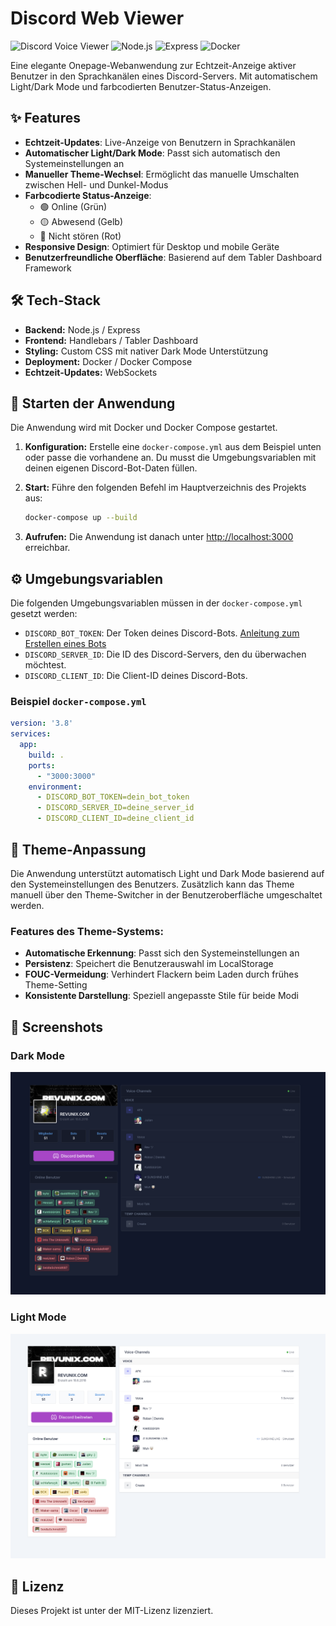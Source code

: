 # Discord Web Viewer

![Discord Voice Viewer](https://img.shields.io/badge/Discord-Voice%20Viewer-5865F2?style=for-the-badge&logo=discord&logoColor=white)
![Node.js](https://img.shields.io/badge/Node.js-339933?style=for-the-badge&logo=nodedotjs&logoColor=white)
![Express](https://img.shields.io/badge/Express-000000?style=for-the-badge&logo=express&logoColor=white)
![Docker](https://img.shields.io/badge/Docker-2496ED?style=for-the-badge&logo=docker&logoColor=white)

Eine elegante Onepage-Webanwendung zur Echtzeit-Anzeige aktiver Benutzer in den Sprachkanälen eines Discord-Servers. Mit automatischem Light/Dark Mode und farbcodierten Benutzer-Status-Anzeigen.

## ✨ Features

- **Echtzeit-Updates**: Live-Anzeige von Benutzern in Sprachkanälen
- **Automatischer Light/Dark Mode**: Passt sich automatisch den Systemeinstellungen an
- **Manueller Theme-Wechsel**: Ermöglicht das manuelle Umschalten zwischen Hell- und Dunkel-Modus
- **Farbcodierte Status-Anzeige**: 
  - 🟢 Online (Grün)
  - 🟡 Abwesend (Gelb)
  - 🔴 Nicht stören (Rot)
- **Responsive Design**: Optimiert für Desktop und mobile Geräte
- **Benutzerfreundliche Oberfläche**: Basierend auf dem Tabler Dashboard Framework

## 🛠️ Tech-Stack

- **Backend:** Node.js / Express
- **Frontend:** Handlebars / Tabler Dashboard
- **Styling:** Custom CSS mit nativer Dark Mode Unterstützung
- **Deployment:** Docker / Docker Compose
- **Echtzeit-Updates:** WebSockets

## 🚀 Starten der Anwendung

Die Anwendung wird mit Docker und Docker Compose gestartet.

1. **Konfiguration:**
   Erstelle eine `docker-compose.yml` aus dem Beispiel unten oder passe die vorhandene an. Du musst die Umgebungsvariablen mit deinen eigenen Discord-Bot-Daten füllen.

2. **Start:**
   Führe den folgenden Befehl im Hauptverzeichnis des Projekts aus:
   ```bash
   docker-compose up --build
   ```

3. **Aufrufen:**
   Die Anwendung ist danach unter [http://localhost:3000](http://localhost:3000) erreichbar.

## ⚙️ Umgebungsvariablen

Die folgenden Umgebungsvariablen müssen in der `docker-compose.yml` gesetzt werden:

- `DISCORD_BOT_TOKEN`: Der Token deines Discord-Bots. [Anleitung zum Erstellen eines Bots](https://discordjs.guide/preparations/setting-up-a-bot-application.html)
- `DISCORD_SERVER_ID`: Die ID des Discord-Servers, den du überwachen möchtest.
- `DISCORD_CLIENT_ID`: Die Client-ID deines Discord-Bots.

### Beispiel `docker-compose.yml`

```yaml
version: '3.8'
services:
  app:
    build: .
    ports:
      - "3000:3000"
    environment:
      - DISCORD_BOT_TOKEN=dein_bot_token
      - DISCORD_SERVER_ID=deine_server_id
      - DISCORD_CLIENT_ID=deine_client_id
```

## 🎨 Theme-Anpassung

Die Anwendung unterstützt automatisch Light und Dark Mode basierend auf den Systemeinstellungen des Benutzers. Zusätzlich kann das Theme manuell über den Theme-Switcher in der Benutzeroberfläche umgeschaltet werden.

### Features des Theme-Systems:

- **Automatische Erkennung**: Passt sich den Systemeinstellungen an
- **Persistenz**: Speichert die Benutzerauswahl im LocalStorage
- **FOUC-Vermeidung**: Verhindert Flackern beim Laden durch frühes Theme-Setting
- **Konsistente Darstellung**: Speziell angepasste Stile für beide Modi

## 📱 Screenshots

### Dark Mode
![Dark Mode](https://github.com/revunix/Discord-Web-Viewer/blob/63ac1ecbc1cf58704cc6ec40cc69ddb7a41b767c/screenshot/dark.png)

### Light Mode
![Light Mode](https://github.com/revunix/Discord-Web-Viewer/blob/63ac1ecbc1cf58704cc6ec40cc69ddb7a41b767c/screenshot/light.png)

## 📄 Lizenz

Dieses Projekt ist unter der MIT-Lizenz lizenziert.
